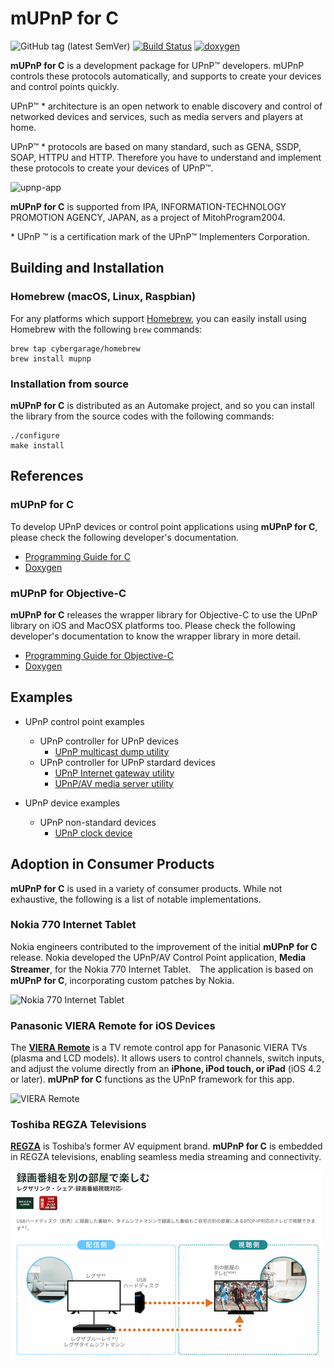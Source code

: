 # mUPnP for C

![GitHub tag (latest SemVer)](https://img.shields.io/github/v/tag/cybergarage/mupnp)
[![Build Status](https://github.com/cybergarage/mupnp/actions/workflows/make.yml/badge.svg)](https://github.com/cybergarage/mupnp/actions/workflows/make.yml)
[![doxygen](https://github.com/cybergarage/mupnp/actions/workflows/doxygen.yml/badge.svg)](http://cybergarage.github.io/mupnp/)

**mUPnP for C** is a development package for UPnP™ developers. mUPnP controls these protocols automatically, and supports to create your devices and control points quickly.

UPnP™ \* architecture is an open network to enable discovery and control of networked devices and services, such as media servers and players at home.

UPnP™ \* protocols are based on many standard, such as GENA, SSDP, SOAP, HTTPU and HTTP. Therefore you have to understand and implement these protocols to create your devices of UPnP™.

![upnp-app](doc/img/upnpapp.png)

**mUPnP for C** is supported from IPA, INFORMATION-TECHNOLOGY PROMOTION AGENCY, JAPAN, as a project of MitohProgram2004.

\* UPnP ™ is a certification mark of the UPnP™ Implementers Corporation.

## Building and Installation

### Homebrew (macOS, Linux, Raspbian)

For any platforms which support [Homebrew](https://brew.sh/), you can easily install using Homebrew with the following `brew` commands:

```
brew tap cybergarage/homebrew
brew install mupnp
```

### Installation from source

**mUPnP for C** is distributed as an Automake project, and so you can install the library from the source codes with the following commands:

```
./configure
make install
```

## References

### mUPnP for C

To develop UPnP devices or control point applications using **mUPnP for C**, please check the following developer's documentation.

* [Programming Guide for C](http://cybergarage.github.io/mupnp/)
* [Doxygen](http://cybergarage.github.io/mupnp/)

### mUPnP for Objective-C

**mUPnP for C** releases the wrapper library for Objective-C to use the UPnP library on iOS and MacOSX platforms too. Please check the following developer's documentation to know the wrapper library in more detail.

* [Programming Guide for Objective-C](http://cybergarage.github.io/mupnp/objc/html/)
* [Doxygen](http://cybergarage.github.io/mupnp/objc/html/)

## Examples

- UPnP control point examples
  - UPnP controller for UPnP devices
    - [UPnP multicast dump utility](examples/upnpdump)
  - UPnP controller for UPnP stardard devices
    - [UPnP Internet gateway utility ](examples/upnpigddump)
    - [UPnP/AV media server utility ](examples/upnpavdump)
 
- UPnP device examples
  - UPnP non-standard devices
    - [UPnP clock device](examples/clock)
    
## Adoption in Consumer Products

**mUPnP for C** is used in a variety of consumer products. While not exhaustive, the following is a list of notable implementations.

### Nokia 770 Internet Tablet

Nokia engineers contributed to the improvement of the initial **mUPnP for C** release. Nokia developed the UPnP/AV Control Point application, **Media Streamer**, for the Nokia 770 Internet Tablet.　The application is based on **mUPnP for C**, incorporating custom patches by Nokia.  

![Nokia 770 Internet Tablet](doc/img/mupnpc-example-nokia770-01.jpg)

### Panasonic VIERA Remote for iOS Devices
The [**VIERA Remote**](http://panasonic.jp/support/global/cs/tv/vremote/index.html) is a TV remote control app for Panasonic VIERA TVs (plasma and LCD models).  It allows users to control channels, switch inputs, and adjust the volume directly from an **iPhone, iPod touch, or iPad** (iOS 4.2 or later). **mUPnP for C** functions as the UPnP framework for this app.  

![VIERA Remote](doc/img/mupnpc-example-vieraremote-02.gif)

### Toshiba REGZA Televisions

[**REGZA**](https://www.regza.com/) is Toshiba’s former AV equipment brand. **mUPnP for C** is embedded in REGZA televisions, enabling seamless media streaming and connectivity.  

![REGZA Televisions](doc/img/mupnpc-example-regzatv-01.png)

